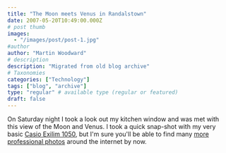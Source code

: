 ```yaml
---
title: "The Moon meets Venus in Randalstown"
date: 2007-05-20T10:49:00.000Z
# post thumb
images:
  - "/images/post/post-1.jpg"
#author
author: "Martin Woodward"
# description
description: "Migrated from old blog archive"
# Taxonomies
categories: ["Technology"]
tags: ["blog", "archive"]
type: "regular" # available type (regular or featured)
draft: false
---
```


[](http://www.woodwardweb.com/WindowsLiveWriter/TheMoonmeetsVenusinRandalstown_E185/moon_venus%5B3%5D.jpg) On Saturday night I took a look out my kitchen window and was met with this view of the Moon and Venus.  I took a quick snap-shot with my very basic [Casio Exilim 1050](http://www.amazon.co.uk/Casio-EX-Z1050SREDA-Digital-Camera-Optical/dp/B000MVWEE2/woodwardwebcom), but I'm sure you'll be able to find many [more professional photos](http://www.flickr.com/photos/afbicbill/507717087/) around the internet by now.